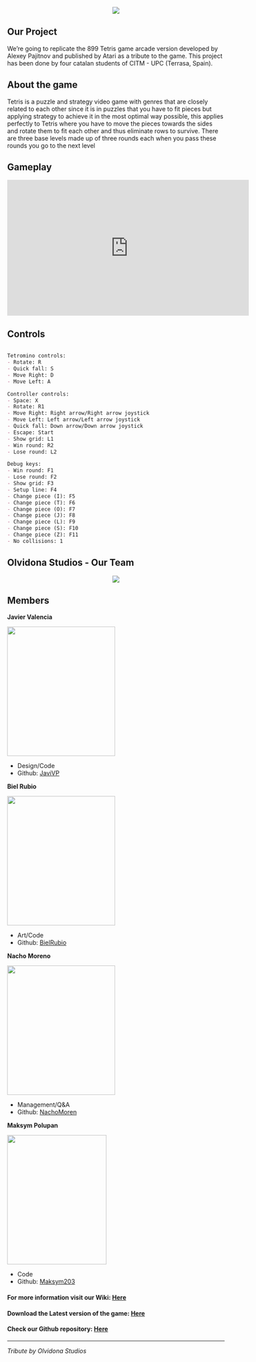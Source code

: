 <p align="center">
  <img src="images/tetrisimage.png">
</p>

## Our Project
We’re going to replicate the 899 Tetris game arcade version developed by Alexey Pajitnov and published by Atari as a tribute to the game. This project has been done by four catalan students of CITM - UPC (Terrasa, Spain).

## About the game
Tetris is a puzzle and strategy video game with genres that are closely related to each other since it is in puzzles that you have to fit pieces but applying strategy to achieve it in the most optimal way possible, this applies perfectly to Tetris where you have to move the pieces towards the sides and rotate them to fit each other and thus eliminate rows to survive.
There are three base levels made up of three rounds each when you pass these rounds you go to the next level

## Gameplay
<iframe width="560" height="315" src="https://www.youtube.com/embed/tMqpDxlnAkI" title="YouTube video player" frameborder="0" allow="accelerometer; autoplay; clipboard-write; encrypted-media; gyroscope; picture-in-picture" allowfullscreen></iframe>

## Controls

```markdown

Tetromino controls:
- Rotate: R
- Quick fall: S
- Move Right: D
- Move Left: A

Controller controls:
- Space: X
- Rotate: R1
- Move Right: Right arrow/Right arrow joystick
- Move Left: Left arrow/Left arrow joystick
- Quick fall: Down arrow/Down arrow joystick
- Escape: Start
- Show grid: L1
- Win round: R2
- Lose round: L2

Debug keys:
- Win round: F1
- Lose round: F2
- Show grid: F3
- Setup line: F4
- Change piece (I): F5
- Change piece (T): F6
- Change piece (O): F7
- Change piece (J): F8
- Change piece (L): F9
- Change piece (S): F10
- Change piece (Z): F11
- No collisions: 1

```

## Olvidona Studios - Our Team

<p align="center">
  <img src="images/Olvidona_Studios_logo.png">
</p>
                                             
## Members

**Javier Valencia**

<img src="images/javimg.jpg" width="250" height="300">

* Design/Code
* Github: [JaviVP](https://github.com/JaviVP)

**Biel Rubio**

<img src="images/bielimg.jpg" width="250" height="300">

* Art/Code
* Github: [BielRubio](https://github.com/BielRubio)

**Nacho Moreno**

<img src="images/nachoimg.png" width="250" height="300">

* Management/Q&A
* Github: [NachoMoren](https://github.com/NachoMoren)

**Maksym Polupan**

<img src="images/maksimimg.png" width="230" height="300">

* Code
* Github: [Maksym203](https://github.com/Maksym203)

#### For more information visit our Wiki: [Here](https://github.com/BielRubio/Projecte1-Tetris/wiki)
#### Download the Latest version of the game: [Here](https://github.com/BielRubio/Projecte1-Tetris/releases) 
#### Check our Github repository: [Here](https://github.com/BielRubio/Projecte1-Tetris)
---
_Tribute by Olvidona Studios_

